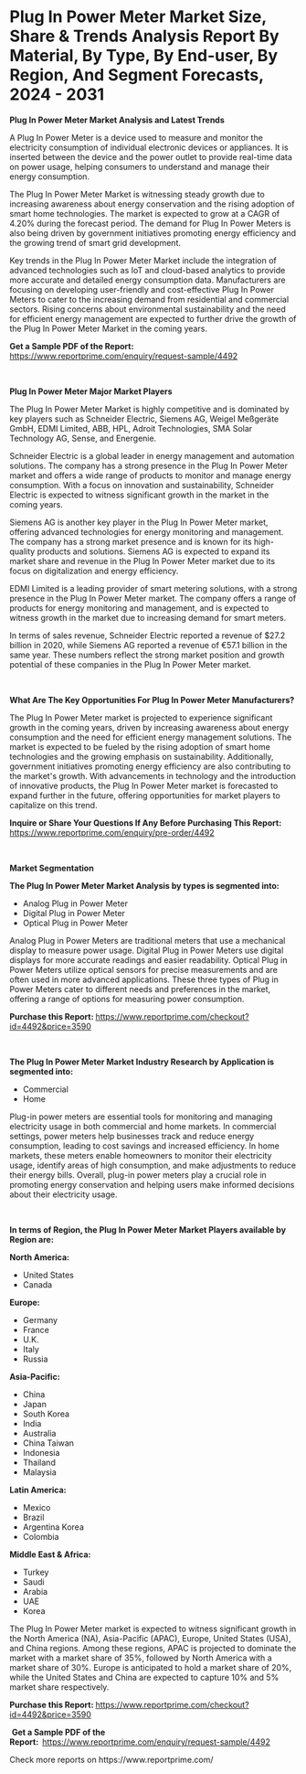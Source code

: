 <p><h1>Plug In Power Meter Market Size, Share & Trends Analysis Report By Material, By Type, By End-user, By Region, And Segment Forecasts, 2024 - 2031</h1></p><p><strong>Plug In Power Meter Market Analysis and Latest Trends</strong></p>
<p><p>A Plug In Power Meter is a device used to measure and monitor the electricity consumption of individual electronic devices or appliances. It is inserted between the device and the power outlet to provide real-time data on power usage, helping consumers to understand and manage their energy consumption.</p><p>The Plug In Power Meter Market is witnessing steady growth due to increasing awareness about energy conservation and the rising adoption of smart home technologies. The market is expected to grow at a CAGR of 4.20% during the forecast period. The demand for Plug In Power Meters is also being driven by government initiatives promoting energy efficiency and the growing trend of smart grid development.</p><p>Key trends in the Plug In Power Meter Market include the integration of advanced technologies such as IoT and cloud-based analytics to provide more accurate and detailed energy consumption data. Manufacturers are focusing on developing user-friendly and cost-effective Plug In Power Meters to cater to the increasing demand from residential and commercial sectors. Rising concerns about environmental sustainability and the need for efficient energy management are expected to further drive the growth of the Plug In Power Meter Market in the coming years.</p></p>
<p><strong>Get a Sample PDF of the Report:&nbsp;</strong> <a href="https://www.reportprime.com/enquiry/request-sample/4492">https://www.reportprime.com/enquiry/request-sample/4492</a></p>
<p>&nbsp;</p>
<p><strong>Plug In Power Meter Major Market Players</strong></p>
<p><p>The Plug In Power Meter Market is highly competitive and is dominated by key players such as Schneider Electric, Siemens AG, Weigel Meßgeräte GmbH, EDMI Limited, ABB, HPL, Adroit Technologies, SMA Solar Technology AG, Sense, and Energenie.</p><p>Schneider Electric is a global leader in energy management and automation solutions. The company has a strong presence in the Plug In Power Meter market and offers a wide range of products to monitor and manage energy consumption. With a focus on innovation and sustainability, Schneider Electric is expected to witness significant growth in the market in the coming years.</p><p>Siemens AG is another key player in the Plug In Power Meter market, offering advanced technologies for energy monitoring and management. The company has a strong market presence and is known for its high-quality products and solutions. Siemens AG is expected to expand its market share and revenue in the Plug In Power Meter market due to its focus on digitalization and energy efficiency.</p><p>EDMI Limited is a leading provider of smart metering solutions, with a strong presence in the Plug In Power Meter market. The company offers a range of products for energy monitoring and management, and is expected to witness growth in the market due to increasing demand for smart meters.</p><p>In terms of sales revenue, Schneider Electric reported a revenue of $27.2 billion in 2020, while Siemens AG reported a revenue of €57.1 billion in the same year. These numbers reflect the strong market position and growth potential of these companies in the Plug In Power Meter market.</p></p>
<p>&nbsp;</p>
<p><strong>What Are The Key Opportunities For Plug In Power Meter Manufacturers?</strong></p>
<p><p>The Plug In Power Meter market is projected to experience significant growth in the coming years, driven by increasing awareness about energy consumption and the need for efficient energy management solutions. The market is expected to be fueled by the rising adoption of smart home technologies and the growing emphasis on sustainability. Additionally, government initiatives promoting energy efficiency are also contributing to the market's growth. With advancements in technology and the introduction of innovative products, the Plug In Power Meter market is forecasted to expand further in the future, offering opportunities for market players to capitalize on this trend.</p></p>
<p><strong>Inquire or Share Your Questions If Any Before Purchasing This Report:</strong> <a href="https://www.reportprime.com/enquiry/pre-order/4492">https://www.reportprime.com/enquiry/pre-order/4492</a></p>
<p>&nbsp;</p>
<p><strong>Market Segmentation</strong></p>
<p><strong>The Plug In Power Meter Market Analysis by types is segmented into:</strong></p>
<p><ul><li>Analog Plug in Power Meter</li><li>Digital Plug in Power Meter</li><li>Optical Plug in Power Meter</li></ul></p>
<p><p>Analog Plug in Power Meters are traditional meters that use a mechanical display to measure power usage. Digital Plug in Power Meters use digital displays for more accurate readings and easier readability. Optical Plug in Power Meters utilize optical sensors for precise measurements and are often used in more advanced applications. These three types of Plug in Power Meters cater to different needs and preferences in the market, offering a range of options for measuring power consumption.</p></p>
<p><strong>Purchase this Report:&nbsp;</strong><a href="https://www.reportprime.com/checkout?id=4492&price=3590">https://www.reportprime.com/checkout?id=4492&price=3590</a></p>
<p>&nbsp;</p>
<p><strong>The Plug In Power Meter Market Industry Research by Application is segmented into:</strong></p>
<p><ul><li>Commercial</li><li>Home</li></ul></p>
<p><p>Plug-in power meters are essential tools for monitoring and managing electricity usage in both commercial and home markets. In commercial settings, power meters help businesses track and reduce energy consumption, leading to cost savings and increased efficiency. In home markets, these meters enable homeowners to monitor their electricity usage, identify areas of high consumption, and make adjustments to reduce their energy bills. Overall, plug-in power meters play a crucial role in promoting energy conservation and helping users make informed decisions about their electricity usage.</p></p>
<p>&nbsp;</p>
<p><strong>In terms of Region, the Plug In Power Meter Market Players available by Region are:</strong></p>
<p>
    <p> <strong> North America: </strong>
        <ul>
            <li>United States</li>
            <li>Canada</li>
        </ul>
        </p> 
    <p> <strong> Europe: </strong>
        <ul>
            <li>Germany</li>
            <li>France</li>
            <li>U.K.</li>
            <li>Italy</li>
            <li>Russia</li>
        </ul>
        </p> 
    <p> <strong> Asia-Pacific: </strong>
        <ul>
            <li>China</li>
            <li>Japan</li>
            <li>South Korea</li>
            <li>India</li>
            <li>Australia</li>
            <li>China Taiwan</li>
            <li>Indonesia</li>
            <li>Thailand</li>
            <li>Malaysia</li>
        </ul>
        </p> 
    <p> <strong> Latin America: </strong>
        <ul>
            <li>Mexico</li>
            <li>Brazil</li>
            <li>Argentina Korea</li>
            <li>Colombia</li>
        </ul>
        </p> 
    <p> <strong> Middle East & Africa: </strong>
        <ul>
            <li>Turkey</li>
            <li>Saudi</li>
            <li>Arabia</li>
            <li>UAE</li>
            <li>Korea</li>
        </ul>
    </p>
    </p>
<p><p>The Plug In Power Meter market is expected to witness significant growth in the North America (NA), Asia-Pacific (APAC), Europe, United States (USA), and China regions. Among these regions, APAC is projected to dominate the market with a market share of 35%, followed by North America with a market share of 30%. Europe is anticipated to hold a market share of 20%, while the United States and China are expected to capture 10% and 5% market share respectively.</p></p>
<p><strong>Purchase this Report: </strong><a href="https://www.reportprime.com/checkout?id=4492&price=3590">https://www.reportprime.com/checkout?id=4492&price=3590</a></p>
<p>&nbsp;<strong>Get a Sample PDF of the Report:&nbsp;&nbsp;</strong><a href="https://www.reportprime.com/enquiry/request-sample/4492">https://www.reportprime.com/enquiry/request-sample/4492</a></p>
<p><strong></strong></p>
<p>Check more reports on https://www.reportprime.com/</p>